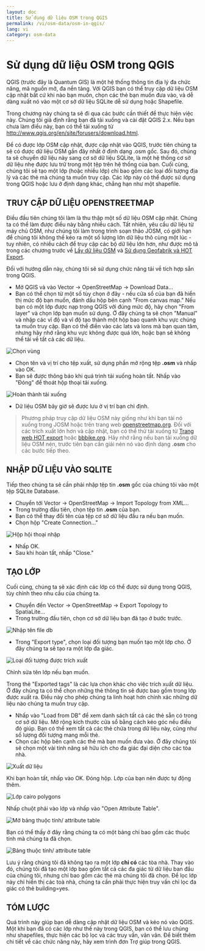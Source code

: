 ```yaml
---
layout: doc
title: Sử dụng dữ liệu OSM trong QGIS
permalink: /vi/osm-data/osm-in-qgis/
lang: vi
category: osm-data
---
```


Sử dụng dữ liệu OSM trong QGIS
=================


QGIS (trước đây là Quantum GIS) là một hệ thống thông tin địa lý đa chức năng, mã nguồn mở, đa nền tảng. Với QGIS bạn có thể truy cập dữ liệu OSM cập nhật bất cứ khi nào bạn muốn, chọn các thẻ bạn muốn đưa vào, và dễ dàng xuất nó vào một cơ sở dữ liệu SQLite dễ sử dụng hoặc Shapefile.  

Trong chương này chúng ta sẽ đi qua các bước cần thiết để thực hiện việc này. Chúng tôi giả định rằng bạn đã tải xuống và cài đặt QGIS 2.x. Nếu bạn chưa làm điều này, bạn có thể tải xuống từ <http://www.qgis.org/en/site/forusers/download.html>.  

Để có được lớp OSM cập nhật, được cập nhật vào QGIS, trước tiên chúng ta sẽ có được dữ liệu OSM gần đây nhất ở định dạng .osm gốc. Sau đó, chúng ta sẽ chuyển dữ liệu này sang cơ sở dữ liệu SQLite, là một hệ thống cơ sở dữ liệu nhẹ được lưu trữ trong một tệp trên hệ thống của bạn. Cuối cùng, chúng tôi sẽ tạo một lớp (hoặc nhiều lớp) chỉ bao gồm các loại đối tượng địa lý và các thẻ mà chúng ta muốn truy cập. Các lớp này có thể được sử dụng trong QGIS  hoặc lưu ở định dạng khác, chẳng hạn như một shapefile.  

TRUY CẬP DỮ LIỆU OPENSTREETMAP
---------------------------

Điều đầu tiên chúng tôi làm là thu thập một số dữ liệu OSM cập nhật. Chúng ta có thể làm được điều này bằng nhiều cách. Tất nhiên, yêu cầu dữ liệu từ máy chủ OSM, như chúng tôi làm trong trình soạn thảo JOSM, có giới hạn để chúng tôi không thể kéo ra một số lượng lớn dữ liệu thô cùng một lúc -
tuy nhiên, có nhiều cách để truy cập các bộ dữ liệu lớn hơn, như được mô tả trong các chương trước về [Lấy dữ liệu OSM](/vi/osm-data/getting-data) và [Sử dụng Geofabrik và HOT Export](/vi/osm-data/geofabrik-and-hot-export).  

Đối với hướng dẫn này, chúng tôi sẽ sử dụng chức năng tải về tích hợp sẵn trong QGIS.  

- Mở QGIS và vào Vector -> OpenStreetMap -> Download Data...  
- Bạn có thể chọn từ một số tùy chọn ở đây - nếu cửa sổ của bạn đã hiển thị mức độ bạn muốn, đánh dấu hộp bên cạnh "From canvas map." Nếu bạn có một lớp được nạp trong QGIS với đúng mức độ, hãy chọn "From layer" và chọn lớp bạn muốn sử dụng. Ở đây chúng ta sẽ chọn "Manual" và nhập các vĩ độ và vĩ độ tạo thành một hộp bao quanh khu vực chúng ta muốn truy cập. Bạn có thể điền vào các lats và lons mà bạn quan tâm, nhưng hãy nhớ rằng khu vực không được quá lớn, hoặc bạn sẽ không thể tải về tất cả các dữ liệu.  

![Chọn vùng][]

- Chọn tên và vị trí cho tệp xuất, sử dụng phần mở rộng tệp **.osm** và nhấp vào OK.  
- Bạn sẽ được thông báo khi quá trình tải xuống hoàn tất. Nhấp vào "Đóng" để thoát hộp thoại tải xuống.  

![Hoàn thành tải xuống][]

- Dữ liệu OSM bây giờ sẽ được lưu ở vị trí bạn chỉ định.  

> Phương pháp truy cập dữ liệu OSM này giống như khi bạn tải nó xuống trong JOSM hoặc trên trang web [openstreetmap.org](http://www.openstreetmap.org). Đối với các trích xuất lớn hơn và cập nhật, bạn có thể thử tải xuống từ [Trang web HOT export](http://export.hotosm.org) hoặc [bbbike.org](http://extract.bbbike.org/). Hãy nhớ rằng nếu bạn tải xuống dữ liệu OSM nén, trước tiên bạn cần giải nén nó vào định dạng **.osm** cho các bước tiếp theo.  


NHẬP DỮ LIỆU VÀO SQLITE
---------------------------

Tiếp theo chúng ta sẽ cần phải nhập tệp tin **.osm** gốc của chúng tôi vào một tệp SQLite Database.  

- Chuyển tới Vector -> OpenStreetMap -> Import Topology from XML...  
- Trong trường đầu tiên, chọn tệp tin **.osm** của bạn.  
- Bạn có thể thay đổi tên của tệp cơ sở dữ liệu đầu ra nếu bạn muốn.  
- Chọn hộp "Create Connection..."  

![Hộp hội thoại nhập][]  

- Nhấp OK.  
- Sau khi hoàn tất, nhấp "Close."  


TẠO LỚP
--------------

Cuối cùng, chúng ta sẽ xác định các lớp có thể được sử dụng trong QGIS, tùy chỉnh theo nhu cầu của chúng ta.  

- Chuyển đến Vector -> OpenStreetMap -> Export Topology to SpatiaLite...  
- Trong trường đầu tiên, chọn cơ sở dữ liệu bạn đã tạo ở bước trước.  

![Nhập tên file db][]  

- Trong "Export type", chọn loại đối tượng bạn muốn tạo một lớp cho. Ở đây chúng ta sẽ tạo ra một lớp đa giác.  

![Loại đối tượng được trích xuất][]  

Chỉnh sửa tên lớp nếu bạn muốn.  

Trong thẻ "Exported tags" là các lựa chọn khác cho việc trích xuất dữ liệu. Ở đây chúng ta có thể chọn những thẻ thông tin sẽ được bao gồm trong lớp được xuất ra. Điều này cho phép chúng ta linh hoạt hơn chính xác những dữ liệu nào chúng ta muốn truy cập.  

- Nhấp vào "Load from DB" để xem danh sách tất cả các thẻ sẵn có trong cơ sở dữ liệu. Mở rộng kích thước cửa sổ bằng cách kéo góc nếu điều đó giúp. Bạn có thể xem tất cả các thẻ chứa trong dữ liệu này, cũng như số lượng đối tượng mang mỗi thẻ.  
- Chọn các hộp bên cạnh các thẻ mà bạn muốn đưa vào. Ở đây chúng tôi sẽ chọn một vài tính năng sẽ hữu ích cho đa giác đại diện cho các tòa nhà.  

![Xuất dữ liệu][]  

Khi bạn hoàn tất, nhấp vào OK. Đóng hộp. Lớp của bạn nên được tự động thêm.  

![Lớp cairo polygons][]  

Nhấp chuột phải vào lớp và nhấp vào "Open Attribute Table".  

![Mở bảng thuộc tính/ attribute table][]  

Bạn có thể thấy ở đây rằng chúng ta có một bảng chỉ bao gồm các thuộc tính mà chúng ta đã chọn.  

![Bảng thuộc tính/ attribute table][]  

Lưu ý rằng chúng tôi đã không tạo ra một lớp **chỉ có** các tòa nhà. Thay vào đó, chúng tôi đã tạo một lớp bao gồm tất cả các đa giác từ dữ liệu ban đầu của chúng tôi, nhưng chỉ bao gồm các thẻ mà chúng tôi đã chọn. Để lọc lớp này chỉ hiển thị các toà nhà, chúng ta cần phải thực hiện truy vấn chỉ lọc đa giác có thẻ building=yes.


TÓM LƯỢC
-------

Quá trình này giúp bạn dễ dàng cập nhật dữ liệu OSM và kéo nó vào QGIS. Một khi bạn đã có các lớp như thế này trong QGIS, bạn có thể lưu chúng như shapefiles, thực hiện các bộ lọc và các truy vấn, vân vân. Để biết thêm chi tiết về các chức năng này, hãy xem trình đơn Trợ giúp trong QGIS.  


[Chọn vùng]: /images/osm-data/bounding_box.png
[Hoàn thành tải xuống]: /images/osm-data/download_complete.png
[Hộp hội thoại nhập]: /images/osm-data/import_dialog.png
[Nhập tên file db]: /images/osm-data/input_db_file.png
[Loại đối tượng được trích xuất]: /images/osm-data/export_type.png
[Xuất dữ liệu]: /images/osm-data/export_full.png
[Lớp cairo polygons]: /images/osm-data/cairo_polygons.png
[Mở bảng thuộc tính/ attribute table]: /images/osm-data/open_attribute_table.png
[Bảng thuộc tính/ attribute table]: /images/osm-data/attribute_table.png
